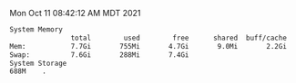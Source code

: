 Mon Oct 11 08:42:12 AM MDT 2021
```bash
System Memory
               total        used        free      shared  buff/cache   available
Mem:           7.7Gi       755Mi       4.7Gi       9.0Mi       2.2Gi       6.6Gi
Swap:          7.6Gi       288Mi       7.4Gi
System Storage
688M	.
```
